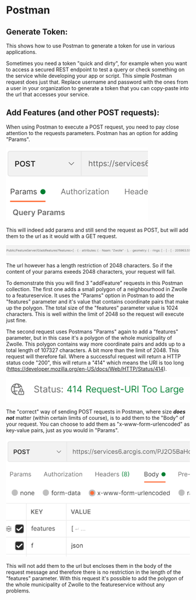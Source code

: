 # Postman

## Generate Token:
This shows how to use Postman to generate a token for use in various applications.

Sometimes you need a token "quick and dirty", for example when you want to access a secured REST endpoint to test a query or check something on the service while developing your app or script. This simple Postman request does just that. Replace username and password with the ones from a user in your organization to generate a token that you can copy-paste into the url that accesses your service.

## Add Features (and other POST requests):
When using Postman to execute a POST request, you need to pay close attention to the requests parameters. Postman has an option for adding "Params". 

![Postmans Params tab](../images/postman_params.png)

This will indeed add params and still send the request as POST, but will add them to the url as it would with a GET request. 

![Params added to the url in the addFeatures request](../images/addfeaturesrequest.png)

The url however has a length restriction of 2048 characters. So if the content of your params exeeds 2048 characters, your request will fail.

To demonstrate this you will find 3 "addFeature" requests in this Postman collection. The first one adds a small polygon of a neighbourhood in Zwolle to a featureservice. It uses the "Params" option in Postman to add the "features" parameter and it's value that contains coordinate pairs that make up the polygon. The total size of the "features" parameter value is 1024 characters. This is well within the limit of 2048 so the request will execute just fine.

The second request uses Postmans "Params" again to add a "features" parameter, but in this case it's a polygon of the whole municipality of Zwolle. This polygon contains way more coordinate pairs and adds up to a total length of 107327 characters. A bit more than the limit of 2048. This request will therefore fail. Where a successful request will return a HTTP status code "200", this will return a "414" which means the URI is too long (https://developer.mozilla.org/en-US/docs/Web/HTTP/Status/414).

![POST request 414 response](../images/request_uri_too_large.png)

The "correct" way of sending POST requests in Postman, where size <b><i>does not</i></b> matter (within certain limits of course), is to add them to the "Body" of your request. You can choose to add them as "x-www-form-urlencoded" as key-value pairs, just as you would in "Params". 

![Postmans Body tab with x-www-form-urlencoded parameters](../images/body_params.png)

This will not add them to the url but encloses them in the body of the request message and therefore there is no restriction in the length of the "features" parameter. With this request it's possible to add the polygon of the whole municipality of Zwolle to the featureservice without any problems.
